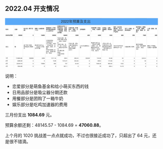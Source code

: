 ## 2022.04 开支情况

![四月](images/2022-4.png)

说明：

- 恋爱部分是萌鱼基金和给小萌买东西的钱
- 日用品部分是吸尘器分期还款
- 用餐部分是团购了一箱牛奶
- 娱乐部分是吃鸡加速器的费用

三月份支出 **1084.69** 元。

预算余额还剩：48145.57 - 1084.69 = **47060.88**。

上个月的 1020 挑战差一点点就成功，不过也很接近成功了，只超出了 64 元，还是很不错滴。